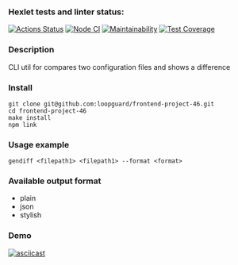 ### Hexlet tests and linter status:
[![Actions Status](https://github.com/loopguard/frontend-project-46/workflows/hexlet-check/badge.svg)](https://github.com/loopguard/frontend-project-46/actions)
[![Node CI](https://github.com/loopguard/frontend-project-46/workflows/node-lint-test/badge.svg)](https://github.com/loopguard/frontend-project-46/actions/workflows/node.js.yml)
[![Maintainability](https://api.codeclimate.com/v1/badges/e47f96788897b183ea33/maintainability)](https://codeclimate.com/github/loopguard/frontend-project-46/maintainability)
[![Test Coverage](https://api.codeclimate.com/v1/badges/e47f96788897b183ea33/test_coverage)](https://codeclimate.com/github/loopguard/frontend-project-46/test_coverage)

### Description
CLI util for compares two configuration files and shows a difference

### Install
    git clone git@github.com:loopguard/frontend-project-46.git
    cd frontend-project-46
    make install
    npm link

### Usage example
    gendiff <filepath1> <filepath1> --format <format>

### Available output format
- plain
- json
- stylish

### Demo
[![asciicast](https://asciinema.org/a/LR558yPD1gTqvySBTH9avV7o2.svg)](https://asciinema.org/a/LR558yPD1gTqvySBTH9avV7o2?loop=1&autoplay=0&speed=1.5)

